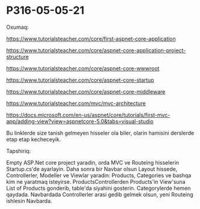 # P316-05-05-21

Oxumaq:

https://www.tutorialsteacher.com/core/first-aspnet-core-application

https://www.tutorialsteacher.com/core/aspnet-core-application-project-structure

https://www.tutorialsteacher.com/core/aspnet-core-wwwroot

https://www.tutorialsteacher.com/core/aspnet-core-startup

https://www.tutorialsteacher.com/core/aspnet-core-middleware

https://www.tutorialsteacher.com/mvc/mvc-architecture

https://docs.microsoft.com/en-us/aspnet/core/tutorials/first-mvc-app/adding-view?view=aspnetcore-5.0&tabs=visual-studio

Bu linklerde size tanish gelmeyen hisseler ola biler, olarin hamisini derslerde etap etap kecheceyik.

Tapshiriq:

Empty ASP.Net core project yaradin, orda MVC ve Routeing hisselerin Startup.cs'de ayarlayin.
Daha sonra bir Navbar olsun Layout hissede, Controllerler, Modeller ve Viewlar yaradin: Products, Categories ve bashqa kim ne yaratmaq isteyirse.
ProductsControllerden Products'in View'suna List of Products gonderib, table'da siyahini gosterin.
Categorylerde hemen qaydada.
Navbardada Controllerler arasi gedib gelmek olsun, yeni Routeing ishlesin Navbarda.
